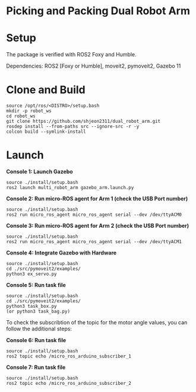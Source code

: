 # Picking and Packing Dual Robot Arm




# Setup
The package is verified with ROS2 Foxy and Humble.

Dependencies: ROS2 [Foxy or Humble], moveit2, pymoveit2, Gazebo 11

# Clone and Build
```
source /opt/ros/<DISTRO>/setup.bash
mkdir -p robot_ws
cd robot_ws
git clone https://github.com/shjeon2311/dual_robot_arm.git
rosdep install --from-paths src --ignore-src -r -y
colcon build --symlink-install
```

# Launch

**Console 1: Launch Gazebo**
```
source ./install/setup.bash
ros2 launch multi_robot_arm gazebo_arm.launch.py
```

**Console 2: Run micro-ROS agent for Arm 1 (check the USB Port number)**
```
source ./install/setup.bash
ros2 run micro_ros_agent micro_ros_agent serial --dev /dev/ttyACM0
```

**Console 3: Run micro-ROS agent for Arm 2 (check the USB Port number)**
```
source ./install/setup.bash
ros2 run micro_ros_agent micro_ros_agent serial --dev /dev/ttyACM1
```

**Console 4: Integrate Gazebo with Hardware**
```
source ./install/setup.bash
cd ./src/pymoveit2/examples/
python3 ex_servo.py
```

**Console 5: Run task file**
```
source ./install/setup.bash
cd ./src/pymoveit2/examples/
python3 task_box.py
(or python3 task_bag.py)
```

To check the subscribtion of the topic for the motor angle values, you can follow the additional steps:

**Console 6: Run task file**
```
source ./install/setup.bash
ros2 topic echo /micro_ros_arduino_subscriber_1
```

**Console 7: Run task file**
```
source ./install/setup.bash
ros2 topic echo /micro_ros_arduino_subscriber_2
```
